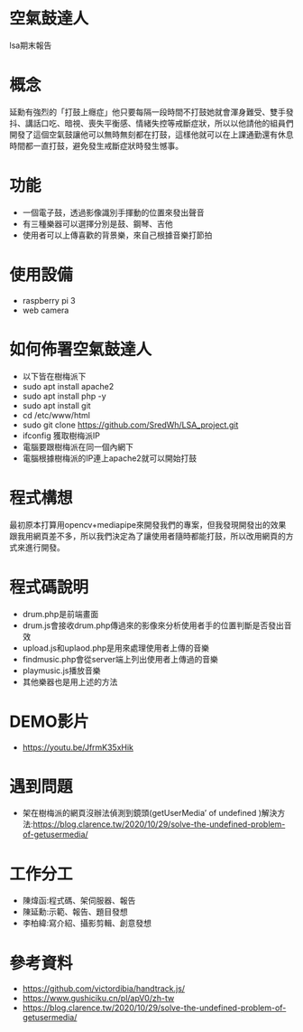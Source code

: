 # 空氣鼓達人
lsa期末報告
# 概念
延勳有強烈的「打鼓上癮症」他只要每隔一段時間不打鼓她就會渾身難受、雙手發抖、講話口吃、暗視、喪失平衡感、情緒失控等戒斷症狀，所以以他請他的組員們開發了這個空氣鼓讓他可以無時無刻都在打鼓，這樣他就可以在上課通勤還有休息時間都一直打鼓，避免發生戒斷症狀時發生憾事。
# 功能
- 一個電子鼓，透過影像識別手揮動的位置來發出聲音
- 有三種樂器可以選擇分別是鼓、鋼琴、吉他
- 使用者可以上傳喜歡的背景樂，來自己根據音樂打節拍
# 使用設備
- raspberry pi 3
- web camera
# 如何佈署空氣鼓達人
- 以下皆在樹梅派下
- sudo apt install apache2
- sudo apt install php -y
- sudo apt install git
- cd /etc/www/html 
- sudo git clone https://github.com/SredWh/LSA_project.git
- ifconfig 獲取樹梅派IP
- 電腦要跟樹梅派在同一個內網下
- 電腦根據樹梅派的IP連上apache2就可以開始打鼓
# 程式構想
最初原本打算用opencv+mediapipe來開發我們的專案，但我發現開發出的效果跟我用網頁差不多，所以我們決定為了讓使用者隨時都能打鼓，所以改用網頁的方式來進行開發。
# 程式碼說明
- drum.php是前端畫面
- drum.js會接收drum.php傳過來的影像來分析使用者手的位置判斷是否發出音效
- upload.js和uplaod.php是用來處理使用者上傳的音樂
- findmusic.php會從server端上列出使用者上傳過的音樂
- playmusic.js播放音樂
- 其他樂器也是用上述的方法
# DEMO影片
- https://youtu.be/JfrmK35xHik
# 遇到問題
- 架在樹梅派的網頁沒辦法偵測到鏡頭(getUserMedia’ of undefined )解決方法:https://blog.clarence.tw/2020/10/29/solve-the-undefined-problem-of-getusermedia/
# 工作分工
- 陳煒函:程式碼、架伺服器、報告
- 陳延勳:示範、報告、題目發想
- 李柏緯:寫介紹、攝影剪輯、創意發想
# 參考資料
- https://github.com/victordibia/handtrack.js/
- https://www.gushiciku.cn/pl/apV0/zh-tw
- https://blog.clarence.tw/2020/10/29/solve-the-undefined-problem-of-getusermedia/
